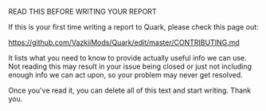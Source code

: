 READ THIS BEFORE WRITING YOUR REPORT

If this is your first time writing a report to Quark, please check this page out:

https://github.com/VazkiiMods/Quark/edit/master/CONTRIBUTING.md

It lists what you need to know to provide actually useful info we can use.
Not reading this may result in your issue being closed or just not including enough
info we can act upon, so your problem may never get resolved.

Once you've read it, you can delete all of this text and start writing.
Thank you.

